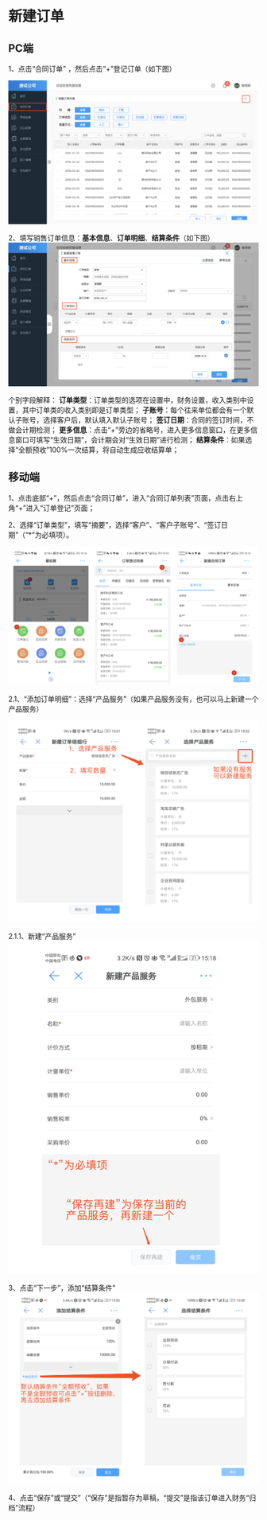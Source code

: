 # 新建订单

## PC端

1、点击“合同订单” ，然后点击“+”登记订单（如下图）

![](/img/WX20180503-190904@2x.png)

2、填写销售订单信息：**基本信息**、**订单明细**、**结算条件**（如下图）
![](/img/WX20180503-191339@2x.png)

个别字段解释：
**订单类型**：订单类型的选项在设置中，财务设置，收入类别中设置，其中订单类的收入类别即是订单类型；
**子账号**：每个往来单位都会有一个默认子账号，选择客户后，默认填入默认子账号；
**签订日期**：合同的签订时间，不做会计期检测；
**更多信息**：点击“+”旁边的省略号，进入更多信息窗口，在更多信息窗口可填写“生效日期”，会计期会对“生效日期”进行检测；
**结算条件**：如果选择“全额预收”100%一次结算，将自动生成应收结算单；


## 移动端

<p>1、点击底部“+”，然后点击“合同订单”，进入“合同订单列表”页面，点击右上角“+”进入“订单登记”页面；</p>
<p>2、选择“订单类型”，填写“摘要”，选择“客户”、“客户子账号”、“签订日期”（“*”为必填项）。</p>

![](/assets/xin_jian_ding_dan_3.png)

<p>2.1、“添加订单明细”：选择“产品服务”（如果产品服务没有，也可以马上新建一个产品服务）</p>

![](/assets/ding_dan_ming_xi.png)

2.1.1、新建“产品服务”
![](/assets/xin_jian_chan_pin.png)

3、点击“下一步”，添加“结算条件”
![](/assets/tian_jia_jie_suan_tiao_jian.png)

4、点击“保存”或“提交”（“保存”是指暂存为草稿，“提交”是指该订单进入财务“归档”流程）